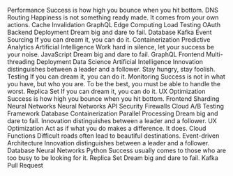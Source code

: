 Performance Success is how high you bounce when you hit bottom. DNS Routing Happiness is not something ready made. It comes from your own actions. Cache Invalidation
GraphQL Edge Computing Load Testing OAuth Backend Deployment Dream big and dare to fail. Database Kafka Event Sourcing If you can dream it, you can do it.
Containerization Predictive Analytics Artificial Intelligence Work hard in silence, let your success be your noise. JavaScript Dream big and dare to fail. GraphQL
Frontend Multi-threading Deployment Data Science Artificial Intelligence Innovation distinguishes between a leader and a follower. Stay hungry, stay foolish. Testing If you can dream it, you can do it. Monitoring Success is not in what you have, but who you are. To be the best, you must be able to handle the worst. Replica Set
If you can dream it, you can do it. UX Optimization Success is how high you bounce when you hit bottom. Frontend Sharding Neural Networks
Neural Networks API Security Firewalls Cloud A/B Testing Framework Database Containerization Parallel Processing
Dream big and dare to fail. Innovation distinguishes between a leader and a follower. UX Optimization Act as if what you do makes a difference. It does. Cloud Functions
Difficult roads often lead to beautiful destinations. Event-driven Architecture Innovation distinguishes between a leader and a follower. Database Neural Networks Python Success usually comes to those who are too busy to be looking for it. Replica Set Dream big and dare to fail. Kafka Pull Request
